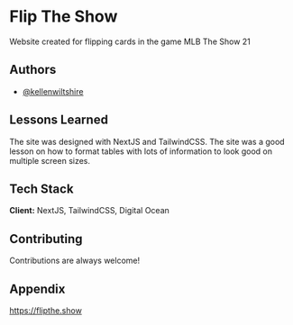 
# Flip The Show

Website created for flipping cards in the game MLB The Show 21




## Authors

- [@kellenwiltshire](https://www.github.com/kellenwiltshire)

  
## Lessons Learned

The site was designed with NextJS and TailwindCSS. The site was a good lesson on how to format tables with lots of information to look good on multiple screen sizes.

## Tech Stack

**Client:** NextJS, TailwindCSS, Digital Ocean


  
## Contributing

Contributions are always welcome!



  
## Appendix

https://flipthe.show

  
